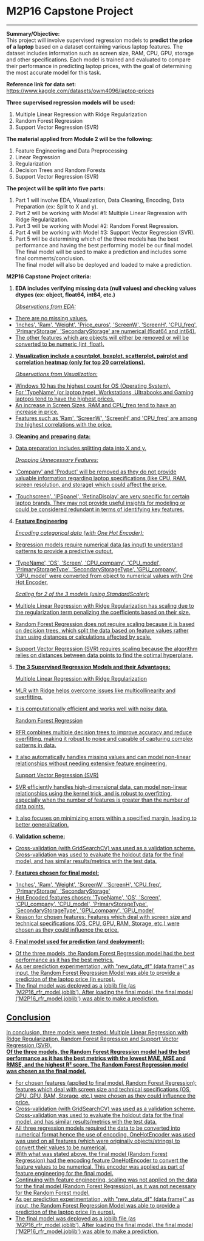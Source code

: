 # M2P16 Capstone Project
--------

**Summary/Objective:** <br>
This project will involve supervised regression models to **predict the price of a laptop** based on a dataset containing various laptop features. The dataset includes information such as screen size, RAM, CPU, GPU, storage and other specifications. Each model is trained and evaluated to compare their performance in predicting laptop prices, with the goal of determining the most accurate model for this task.

**Reference link for data set:** <br>
https://www.kaggle.com/datasets/owm4096/laptop-prices


**Three supervised regression models will be used:**
1. Multiple Linear Regression with Ridge Regularization
2. Random Forest Regression
3. Support Vector Regression (SVR)

**The material applied from Module 2 will be the following:**
1. Feature Engineering and Data Preprocessing
2. Linear Regression
3. Regularization
4. Decision Trees and Random Forests
5. Support Vector Regression (SVR)

**The project will be split into five parts:**
1. Part 1 will involve EDA, Visualization, Data Cleaning, Encoding, Data Preparation (ex: Split to X and y).  <br>
2. Part 2 will be working with Model #1: Multiple Linear Regression with Ridge Regularization. <br>
3. Part 3 will be working with Model #2: Random Forest Regression. <br>
4. Part 4 will be working with Model #3: Support Vector Regression (SVR). <br>
5. Part 5 will be determining which of the three models has the best performance and having the best performing model be our final model. <br>
   The final model will be used to make a prediction and includes some final comments/conclusion. <br>
   The final model will also be deployed and loaded to make a prediction. <br>

**M2P16 Capstone Project criteria:** <br>
1. **EDA includes verifying missing data (null values) and checking values dtypes (ex: object, float64, int64, etc.)** <br>

    *<u>Observations from EDA:* <br>
- There are no missing values. <br>
- 'Inches', 'Ram', 'Weight', 'Price_euros', 'ScreenW', 'ScreenH', 'CPU_freq', 'PrimaryStorage', 'SecondaryStorage' are numerical (float64 and int64). <br> 
- The other features which are objects will either be removed or will be converted to be numeric (int, float). <br> 

2. **Visualization include a countplot, boxplot, scatterplot, pairplot and correlation heatmap (only for top 20 correlations).** <br>

    *<u>Observations from Visualization:</u>* <br>
- Windows 10 has the highest count for OS (Operating System).
- For 'TypeName' (or laptop type), Workstations, Ultrabooks and Gaming laptops tend to have the highest prices.
- An increase in Screen Sizes, RAM and CPU_freq tend to have an increase in price.   
- Features such as 'Ram', 'ScreenW', 'ScreenH' and 'CPU_freq' are among the highest correlations with the price.

3. **Cleaning and preparing data:** <br>

- Data preparation includes splitting data into X and y. <br>

    *<u>Dropping Unnecessary Features:</u>* <br>
- 'Company' and 'Product' will be removed as they do not provide valuable information regarding laptop specifications (like CPU, RAM, screen resolution, and storage) which could affect the price.
- 'Touchscreen', 'IPSpanel', 'RetinaDisplay' are very specific for certain laptop brands. They may not provide useful insights for modeling or could be considered redundant in terms of identifying key features.


4. **Feature Engineering** <br>

    *<u>Encoding categorical data (with One Hot Encoder):</u>* <br>
- Regression models require numerical data (as input) to understand patterns to provide a predictive output. <br> 
- 'TypeName', 'OS', 'Screen', 'CPU_company', 'CPU_model', 'PrimaryStorageType', 'SecondaryStorageType', 'GPU_company', 'GPU_model' were converted from object to numerical values with One Hot Encoder. <br>

    *<u>Scaling for 2 of the 3 models (using StandardScaler):</u>* <br>
- Multiple Linear Regression with Ridge Regularization has scaling due to the regularization term penalizing the coefficients based on their size. <br>
- Random Forest Regression <u>does not require scaling</u> because it is based on decision trees, which split the data based on feature values rather than using distances or calculations affected by scale. <br>
- Support Vector Regression (SVR) requires scaling because the algorithm relies on distances between data points to find the optimal hyperplane.

5. **The 3 Supervised Regression Models and their Advantages:** <br>

    <u>Multiple Linear Regression with Ridge Regularization</u> <br>

- MLR with Ridge helps overcome issues like multicollinearity and overfitting. <br>
- It is computationally efficient and works well with noisy data. <br> 
    
    <u>Random Forest Regression</u> <br>

- RFR combines multiple decision trees to improve accuracy and reduce overfitting, making it robust to noise and capable of capturing complex patterns in data. <br>
- It also automatically handles missing values and can model non-linear relationships without needing extensive feature engineering. <br> 
    
    <u>Support Vector Regression (SVR)</u> <br>

- SVR efficiently handles high-dimensional data, can model non-linear relationships using the kernel trick, and is robust to overfitting, especially when the number of features is greater than the number of data points.
- It also focuses on minimizing errors within a specified margin, leading to better generalization.

6. **Validation scheme:** <br>
- Cross-validation (with GridSearchCV) was used as a validation scheme. Cross-validation was used to evaluate the holdout data for the final model, and has similar results/metrics with the test data.<br>

7. **Features chosen for final model:** <br>

- 'Inches', 'Ram', 'Weight', 'ScreenW', 'ScreenH', 'CPU_freq', 'PrimaryStorage', 'SecondaryStorage' <br>
- Hot Encoded features chosen: 'TypeName', 'OS', 'Screen', 'CPU_company', 'CPU_model', 'PrimaryStorageType', 'SecondaryStorageType', 'GPU_company', 'GPU_model' <br>
- Reason for chosen features: Features which deal with screen size and technical specifications (OS, CPU, GPU, RAM, Storage, etc.) were chosen as they could influence the price. 

8. **Final model used for prediction (and deployment):**
- Of the three models, the Random Forest Regression model had the best performance as it has the best metrics.
- As per prediction experimentation, with "new_data_df" (data frame)" as input, the Random Forest Regression Model was able to provide a prediction of the laptop price (in euros). <br>
- The final model was deployed as a joblib file (as 'M2P16_rfr_model.joblib'). After loading the final model, the final model ('M2P16_rfr_model.joblib') was able to make a prediction. <br>

## Conclusion 
In conclusion, three models were tested: Multiple Linear Regression with Ridge Regularization, Random Forest Regression and Support Vector Regression (SVR). <br>
**Of the three models, the Random Forest Regression model had the best performance as it has the best metrics with the lowest MAE, MSE and RMSE, and the highest R² score. The Random Forest Regression model was chosen as the final model.** <br>

- For chosen features (applied to final model, Random Forest Regression): features which deal with screen size and technical specifications (OS, CPU, GPU, RAM, Storage, etc.) were chosen as they could influence the price. <br>
- Cross-validation (with GridSearchCV) was used as a validation scheme. Cross-validation was used to evaluate the holdout data for the final model, and has similar results/metrics with the test data.<br>
- All three regression models required the data to be converted into numerical format hence the use of encoding. OneHotEncoder was used was used on all features (which were originally objects/strings) to convert their values to be numerical. <br>   
- With what was stated above, the final model (Random Forest Regression) had the encoding feature OneHotEncoder to convert the feature values to be numerical. This encoder was applied as part of feature engineering for the final model. <br>  
- Continuing with feature engineering, scaling was not applied on the data for the final model (Random Forest Regression), as it was not necessary for the Random Forest model. <br>
- As per prediction experimentation, with "new_data_df" (data frame)" as input, the Random Forest Regression Model was able to provide a prediction of the laptop price (in euros). <br>
- The final model was deployed as a joblib file (as 'M2P16_rfr_model.joblib'). After loading the final model, the final model ('M2P16_rfr_model.joblib') was able to make a prediction. <br>
